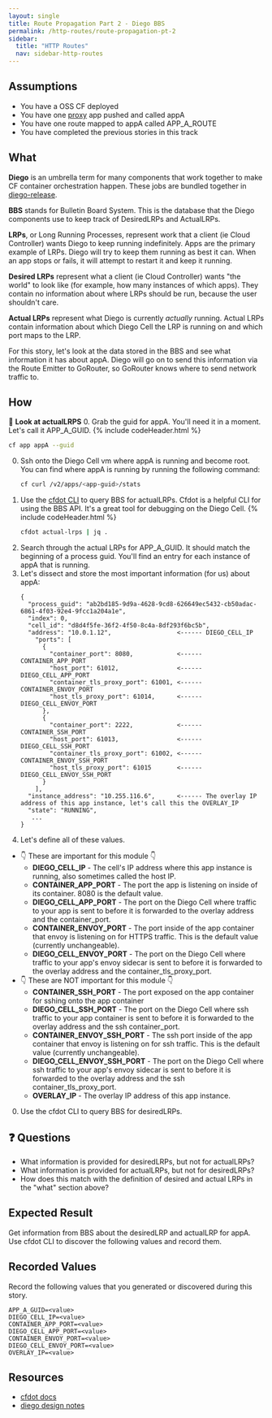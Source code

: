 ```yaml
---
layout: single
title: Route Propagation Part 2 - Diego BBS
permalink: /http-routes/route-propagation-pt-2
sidebar:
  title: "HTTP Routes"
  nav: sidebar-http-routes
---
```

## Assumptions
- You have a OSS CF deployed
- You have one
  [proxy](https://github.com/cloudfoundry/cf-networking-release/tree/develop/src/example-apps/proxy)
  app pushed and called appA
- You have one route mapped to appA called APP_A_ROUTE
- You have completed the previous stories in this track

## What

**Diego** is an umbrella term for many components that work together to make CF
container orchestration happen. These jobs are bundled together in
[diego-release](https://github.com/cloudfoundry/diego-release/tree/develop/jobs).

**BBS** stands for Bulletin Board System. This is the database that the Diego
components use to keep track of DesiredLRPs and ActualLRPs.

**LRPs**, or Long Running Processes, represent work that a client (ie Cloud
Controller) wants Diego to keep running indefinitely. Apps are the primary
example of LRPs. Diego will try to keep them running as best it can. When an
app stops or fails, it will attempt to restart it and keep it running.

**Desired LRPs** represent what a client (ie Cloud Controller) wants "the
world" to look like (for example, how many instances of which apps). They
contain no information about where LRPs should be run, because the user
shouldn't care.

**Actual LRPs** represent what Diego is currently *actually* running. Actual
LRPs contain information about which Diego Cell the LRP is running on and which
port maps to the LRP.

For this story, let's look at the data stored in the BBS and see what
information it has about appA. Diego will go on to send this information via
the Route Emitter to GoRouter, so GoRouter knows where to send network traffic
to.

## How

📝 **Look at actualLRPS**
0. Grab the guid for appA. You'll need it in a moment. Let's call it
   APP_A_GUID.
   {% include codeHeader.html %}
   ```bash
   cf app appA --guid
   ```
0. Ssh onto the Diego Cell vm where appA is running and become root. You can
   find where appA is running by running the following command:
   ```bash
   cf curl /v2/apps/<app-guid>/stats
   ```
0. Use the [cfdot CLI](https://github.com/cloudfoundry/cfdot) to query BBS for
   actualLRPs. Cfdot is a helpful CLI for using the BBS API.  It's a great tool
   for debugging on the Diego Cell.
{% include codeHeader.html %}
   ```bash
   cfdot actual-lrps | jq .
   ```
0. Search through the actual LRPs for APP_A_GUID. It should match the beginning
   of a process guid. You'll find an entry for each instance of appA that is
   running.
0. Let's dissect and store the most important information (for us) about appA:
   ```
   {
     "process_guid": "ab2bd185-9d9a-4628-9cd8-626649ec5432-cb50adac-6861-4f03-92e4-9fcc1a204a1e",
     "index": 0,
     "cell_id": "d8d4f5fe-36f2-4f50-8c4a-8df293f6bc5b",
     "address": "10.0.1.12",                  <------ DIEGO_CELL_IP
       "ports": [
         {
           "container_port": 8080,            <------ CONTAINER_APP_PORT
           "host_port": 61012,                <------ DIEGO_CELL_APP_PORT
           "container_tls_proxy_port": 61001, <------ CONTAINER_ENVOY_PORT
           "host_tls_proxy_port": 61014,      <------ DIEGO_CELL_ENVOY_PORT
         },
         {
           "container_port": 2222,            <------ CONTAINER_SSH_PORT
           "host_port": 61013,                <------ DIEGO_CELL_SSH_PORT
           "container_tls_proxy_port": 61002, <------ CONTAINER_ENVOY_SSH_PORT
           "host_tls_proxy_port": 61015       <------ DIEGO_CELL_ENVOY_SSH_PORT
         }
       ],
     "instance_address": "10.255.116.6",      <------ The overlay IP address of this app instance, let's call this the OVERLAY_IP
     "state": "RUNNING",
      ...
   }
   ```
0. Let's define all of these values.
  * 👇 These are important for this module 👇
    * **DIEGO_CELL_IP** - The cell's IP address where this app instance is
      running, also sometimes called the host IP.
    * **CONTAINER_APP_PORT** - The port the app is listening on inside of its
      container. 8080 is the default value.
    * **DIEGO_CELL_APP_PORT** -  The port on the Diego Cell where traffic to your
      app is sent to before it is forwarded to the overlay address and the
      container_port.
    * **CONTAINER_ENVOY_PORT** - The port inside of the app container that envoy
      is listening on for HTTPS traffic. This is the default value (currently
      unchangeable).
    * **DIEGO_CELL_ENVOY_PORT** - The port on the Diego Cell where traffic to
      your app's envoy sidecar is sent to before it is forwarded to the overlay
      address and the container_tls_proxy_port.
  * 👇 These are NOT important for this module 👇
    * **CONTAINER_SSH_PORT** - The port exposed on the app container for sshing
      onto the app container
    * **DIEGO_CELL_SSH_PORT** - The port on the Diego Cell where ssh traffic to
      your app container is sent to before it is forwarded to the overlay address
      and the ssh container_port.
    * **CONTAINER_ENVOY_SSH_PORT** - The ssh port inside of the app container
      that envoy is listening on for ssh traffic. This is the default value
      (currently unchangeable).
    * **DIEGO_CELL_ENVOY_SSH_PORT** - The port on the Diego Cell where ssh
      traffic to your app's envoy sidecar is sent to before it is forwarded to
      the overlay address and the ssh container_tls_proxy_port.
    * **OVERLAY_IP** - The overlay IP address of this app instance.

0. Use the cfdot CLI to query BBS for desiredLRPs.

## ❓ Questions
* What information is provided for desiredLRPs, but not for actualLRPs?
* What information is provided for actualLRPs, but not for desiredLRPs?
* How does this match with the definition of desired and actual LRPs in the "what" section above?

## Expected Result
Get information from BBS about the desiredLRP and actualLRP for appA. Use cfdot
CLI to discover the following values and record them.

## Recorded Values
Record the following values that you generated or discovered during this story.
```
APP_A_GUID=<value>
DIEGO_CELL_IP=<value>
CONTAINER_APP_PORT=<value>
DIEGO_CELL_APP_PORT=<value>
CONTAINER_ENVOY_PORT=<value>
DIEGO_CELL_ENVOY_PORT=<value>
OVERLAY_IP=<value>
```

## Resources
* [cfdot docs](https://github.com/cloudfoundry/cfdot)
* [diego design
  notes](https://github.com/cloudfoundry/diego-design-notes#what-are-all-these-repos-and-what-do-they-do)
